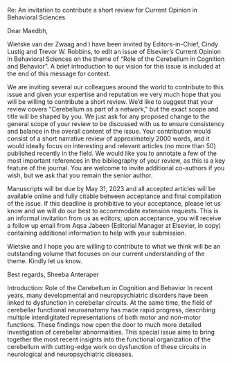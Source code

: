 Re: An invitation to contribute a short review for Current Opinion in Behavioral Sciences

Dear Maedbh,

Wietske van der Zwaag and I have been invited by Editors-in-Chief, Cindy Lustig and Trevor W. Robbins, to
edit an issue of Elsevier’s Current Opinion in Behavioral Sciences on the theme of “Role of the
Cerebellum in Cognition and Behavior”. A brief introduction to our vision for this issue is included at the
end of this message for context.

We are inviting several our colleagues around the world to contribute to this issue and given your
expertise and reputation we very much hope that you will be willing to contribute a short review. We’d
like to suggest that your review covers "Cerebellum as part of a network," but the exact scope and title
will be shaped by you. We just ask for any proposed change to the general scope of your review to be
discussed with us to ensure consistency and balance in the overall content of the issue.
Your contribution would consist of a short narrative review of approximately 2000 words, and it would
ideally focus on interesting and relevant articles (no more than 50) published recently in the field. We
would like you to annotate a few of the most important references in the bibliography of your review, as
this is a key feature of the journal.
You are welcome to invite additional co-authors if you wish, but we ask that you remain the senior
author.

Manuscripts will be due by May 31, 2023 and all accepted articles will be available online and fully
citable between acceptance and final compilation of the issue. If this deadline is prohibitive to your
acceptance, please let us know and we will do our best to accommodate extension requests.
This is an informal invitation from us as editors; upon acceptance, you will receive a follow up email
from Aqsa Jabeen (Editorial Manager at Elsevier, in copy) containing additional information to help with
your submission.

Wietske and I hope you are willing to contribute to what we think will be an outstanding volume that
focuses on our current understanding of the theme. Kindly let us know.

Best regards,
Sheeba Anteraper

Introduction: Role of the Cerebellum in Cognition and Behavior
In recent years, many developmental and neuropsychiatric disorders have been linked to dysfunction in
cerebellar circuits. At the same time, the field of cerebellar functional neuroanatomy has made rapid
progress, describing multiple interdigitated representations of both motor and non-motor functions.
These findings now open the door to much more detailed investigation of cerebellar abnormalities. This
special issue aims to bring together the most recent insights into the functional organization of the
cerebellum with cutting-edge work on dysfunction of these circuits in neurological and neuropsychiatric
diseases.